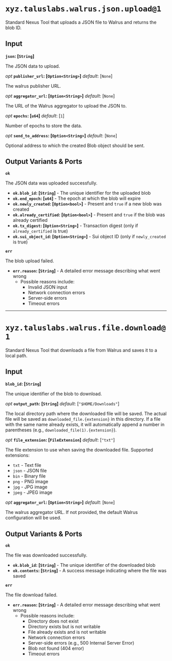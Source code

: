 # `xyz.taluslabs.walrus.json.upload@1`

Standard Nexus Tool that uploads a JSON file to Walrus and returns the blob ID.

## Input

**`json`: [`String`]**

The JSON data to upload.

_opt_ **`publisher_url`: [`Option<String>`]** _default_: [`None`]

The walrus publisher URL.

_opt_ **`aggregator_url`: [`Option<String>`]** _default_: [`None`]

The URL of the Walrus aggregator to upload the JSON to.

_opt_ **`epochs`: [`u64`]** _default_: [`1`]

Number of epochs to store the data.

_opt_ **`send_to_address`: [`Option<String>`]** _default_: [`None`]

Optional address to which the created Blob object should be sent.

## Output Variants & Ports

**`ok`**

The JSON data was uploaded successfully.

- **`ok.blob_id`: [`String`]** - The unique identifier for the uploaded blob
- **`ok.end_epoch`: [`u64`]** - The epoch at which the blob will expire
- **`ok.newly_created`: [`Option<bool>`]** - Present and `true` if a new blob was created
- **`ok.already_certified`: [`Option<bool>`]** - Present and `true` if the blob was already certified
- **`ok.tx_digest`: [`Option<String>`]** - Transaction digest (only if `already_certified` is true)
- **`ok.sui_object_id`: [`Option<String>`]** - Sui object ID (only if `newly_created` is true)

**`err`**

The blob upload failed.

- **`err.reason`: [`String`]** - A detailed error message describing what went wrong
  - Possible reasons include:
    - Invalid JSON input
    - Network connection errors
    - Server-side errors
    - Timeout errors

---

# `xyz.taluslabs.walrus.file.download@1`

Standard Nexus Tool that downloads a file from Walrus and saves it to a local path.

## Input

**`blob_id`: [`String`]**

The unique identifier of the blob to download.

_opt_ **`output_path`: [`String`]** _default_: [`"$HOME/Downloads"`]

The local directory path where the downloaded file will be saved. The actual file will be saved as `downloaded_file.{extension}` in this directory. If a file with the same name already exists, it will automatically append a number in parentheses (e.g., `downloaded_file(1).{extension}`).

_opt_ **`file_extension`: [`FileExtension`]** _default_: [`"txt"`]

The file extension to use when saving the downloaded file. Supported extensions:

- `txt` - Text file
- `json` - JSON file
- `bin` - Binary file
- `png` - PNG image
- `jpg` - JPG image
- `jpeg` - JPEG image

_opt_ **`aggregator_url`: [`Option<String>`]** _default_: [`None`]

The walrus aggregator URL. If not provided, the default Walrus configuration will be used.

## Output Variants & Ports

**`ok`**

The file was downloaded successfully.

- **`ok.blob_id`: [`String`]** - The unique identifier of the downloaded blob
- **`ok.contents`: [`String`]** - A success message indicating where the file was saved

**`err`**

The file download failed.

- **`err.reason`: [`String`]** - A detailed error message describing what went wrong
  - Possible reasons include:
    - Directory does not exist
    - Directory exists but is not writable
    - File already exists and is not writable
    - Network connection errors
    - Server-side errors (e.g., 500 Internal Server Error)
    - Blob not found (404 error)
    - Timeout errors
